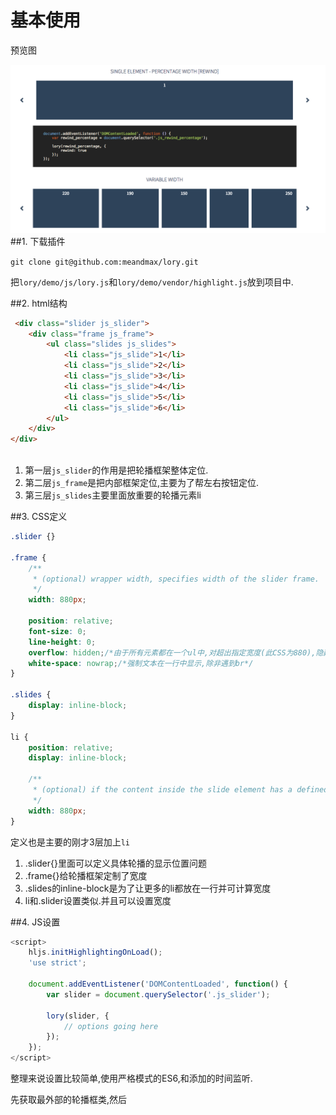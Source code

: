 # 基本使用

预览图

![Lory预览图](QQ20160120-1.png)
##1. 下载插件

`git clone git@github.com:meandmax/lory.git`

把`lory/demo/js/lory.js`和`lory/demo/vendor/highlight.js`放到项目中.

##2. html结构

```html
 <div class="slider js_slider">
    <div class="frame js_frame">
        <ul class="slides js_slides">
            <li class="js_slide">1</li>
            <li class="js_slide">2</li>
            <li class="js_slide">3</li>
            <li class="js_slide">4</li>
            <li class="js_slide">5</li>
            <li class="js_slide">6</li>
        </ul>
    </div>
</div>
            
```

1. 第一层`js_slider`的作用是把轮播框架整体定位.
2. 第二层`js_frame`是把内部框架定位,主要为了帮左右按钮定位.
3. 第三层`js_slides`主要里面放重要的轮播元素li

##3. CSS定义

```css
.slider {}

.frame {
    /**
     * (optional) wrapper width, specifies width of the slider frame.
     */
    width: 880px;

    position: relative;
    font-size: 0;
    line-height: 0;
    overflow: hidden;/*由于所有元素都在一个ul中,对超出指定宽度(此CSS为880),隐藏元素.*/
    white-space: nowrap;/*强制文本在一行中显示,除非遇到br*/
}

.slides {
    display: inline-block;
}

li {
    position: relative;
    display: inline-block;

    /**
     * (optional) if the content inside the slide element has a defined size.
     */
    width: 880px;
}
```

定义也是主要的刚才3层加上`li`

1. .slider{}里面可以定义具体轮播的显示位置问题
2. .frame{}给轮播框架定制了宽度
3. .slides的inline-block是为了让更多的li都放在一行并可计算宽度
4. li和.slider设置类似.并且可以设置宽度

##4. JS设置

```javascript
<script>
    hljs.initHighlightingOnLoad();
    'use strict';

    document.addEventListener('DOMContentLoaded', function() {
        var slider = document.querySelector('.js_slider');

        lory(slider, {
            // options going here
        });
    });
</script>
```

整理来说设置比较简单,使用严格模式的ES6,和添加的时间监听.

先获取最外部的轮播框类,然后